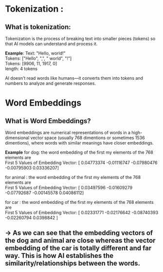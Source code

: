 # Tokenization :

## What is tokenization:

Tokenization is the process of breaking text into smaller pieces (tokens) so that AI models can understand and process it.

**Example**:
Text: "Hello, world!" <br>
Tokens: ["Hello", ",", " world", "!"]<br>
Tokens: [9906, 11, 1917, 0]<br>
length: 4 tokens<br>

AI doesn't read words like humans—it converts them into tokens and numbers to analyze and generate responses.

# Word Embeddings

## What is Word Embeddings?

Word embeddings are numerical representations of words in a high-dimensional vector space (usually 768 dimentions or sometimes 1536 dimentions), where words with similar meanings have closer embeddings.

**Example**
for dog: the word embedding of the first my elements of the 768 elements are <br>
First 5 Values of Embedding Vector: [ 0.04773374 -0.01116747 -0.07980476 -0.00795903 0.03336207] <br>

for animal : the word embedding of the first my elements of the 768 elements are <br>
First 5 Values of Embedding Vector: [ 0.03497596 -0.01609279 -0.07792687 -0.00145578 0.04086112] <br>

for car : the word embedding of the first my elements of the 768 elements are <br>
First 5 Values of Embedding Vector: [ 0.02331771 -0.02176642 -0.08740393 -0.02260794 0.0398842 ] <br>

## -> As we can see that the embedding vectors of the dog and animal are close whereas the vector embedding of the car is totally different and far way. This is how AI establishes the similarity/relationships between the words.
